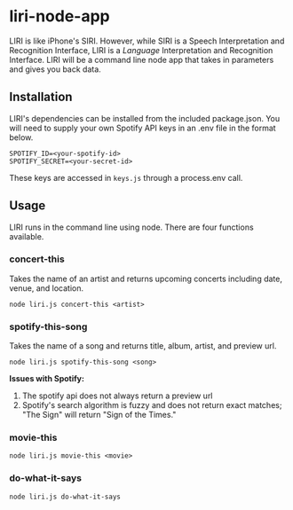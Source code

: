 # liri-node-app

 LIRI is like iPhone's SIRI. However, while SIRI is a Speech Interpretation and Recognition Interface, LIRI is a _Language_ Interpretation and Recognition Interface. LIRI will be a command line node app that takes in parameters and gives you back data.

 ## Installation

 LIRI's dependencies can be installed from the included package.json. You will need to supply your own Spotify API keys in an .env file in the format below.

 ```
 SPOTIFY_ID=<your-spotify-id>
 SPOTIFY_SECRET=<your-secret-id>
 ```
 These keys are accessed in `keys.js` through a process.env call.

 ## Usage

 LIRI runs in the command line using node. There are four functions available.
 
 ### concert-this
  Takes the name of an artist and returns upcoming concerts including date, venue, and location.
  ```
 node liri.js concert-this <artist>
 ```



 ### spotify-this-song
 Takes the name of a song and returns title, album, artist, and preview url.
 ```
 node liri.js spotify-this-song <song>
 ```
 __Issues with Spotify:__ 
 1. The spotify api does not always return a preview url
 2. Spotify's search algorithm is fuzzy and does not return exact matches; "The Sign" will return "Sign of the Times."

 ### movie-this
```
node liri.js movie-this <movie>
```
 ### do-what-it-says
 ```
 node liri.js do-what-it-says
 ```
